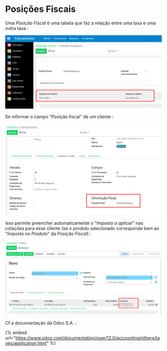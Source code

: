 # Posições Fiscais

Uma _Posição Fiscal_ é uma tabela que faz a relação entre uma taxa e uma outra taxa :

![](../../../.gitbook/assets/image%20%285%29%20%281%29.png)

Se informar o campo "Posição fiscal" de um cliente :

![](../../../.gitbook/assets/image%20%2838%29.png)

Isso permite preencher automaticamente o "_Imposto a aplicar_" nas cotações para esse cliente \(se o produto selecionado corresponde bem ao "_Imposto no Produto_" da _Posição Fiscal_\) :

![](../../../.gitbook/assets/image%20%284%29.png)

Cf a documentação da Odoo S.A. :

{% embed url="https://www.odoo.com/documentation/user/12.0/accounting/others/taxes/application.html" %}



